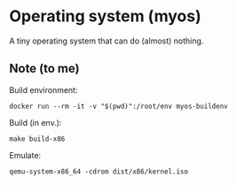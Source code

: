 # Operating system (myos)

A tiny operating system that can do (almost) nothing.  

## Note (to me)

Build environment:  

    docker run --rm -it -v "$(pwd)":/root/env myos-buildenv

Build (in env.):  

    make build-x86

Emulate:

    qemu-system-x86_64 -cdrom dist/x86/kernel.iso
